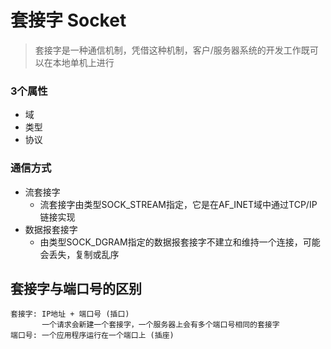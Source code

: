 # 套接字 Socket

> 套接字是一种通信机制，凭借这种机制，客户/服务器系统的开发工作既可以在本地单机上进行

### 3个属性
* 域
* 类型
* 协议

### 通信方式
* 流套接字
   * 流套接字由类型SOCK_STREAM指定，它是在AF_INET域中通过TCP/IP链接实现
* 数据报套接字
   * 由类型SOCK_DGRAM指定的数据报套接字不建立和维持一个连接，可能会丢失，复制或乱序

## 套接字与端口号的区别

```
套接字: IP地址 + 端口号 (插口)
       一个请求会新建一个套接字，一个服务器上会有多个端口号相同的套接字
端口号: 一个应用程序运行在一个端口上 (插座)
```